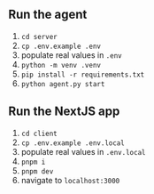 ## Run the agent

1. `cd server`
2. `cp .env.example .env`
3. populate real values in `.env`
4. `python -m venv .venv`
5. `pip install -r requirements.txt`
6. `python agent.py start`

## Run the NextJS app

1. `cd client`
2. `cp .env.example .env.local`
3. populate real values in `.env.local`
4. `pnpm i`
5. `pnpm dev`
6. navigate to `localhost:3000`

